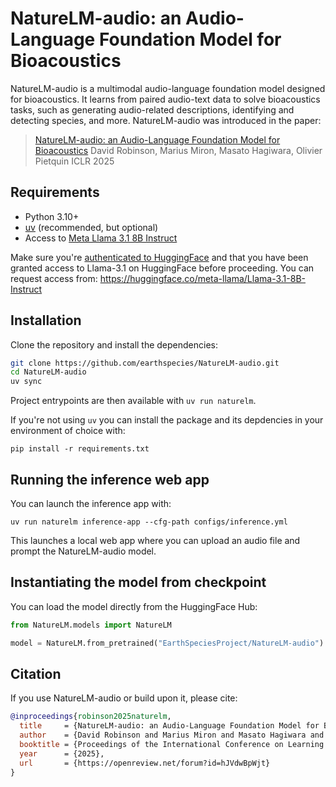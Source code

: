 # NatureLM-audio: an Audio-Language Foundation Model for Bioacoustics

NatureLM-audio is a multimodal audio-language foundation model designed for bioacoustics. It learns from paired audio-text data to solve bioacoustics tasks, such as generating audio-related descriptions, identifying and detecting species, and more. NatureLM-audio was introduced in the paper:

> [NatureLM-audio: an Audio-Language Foundation Model for Bioacoustics](https://openreview.net/forum?id=hJVdwBpWjt)
> David Robinson, Marius Miron, Masato Hagiwara, Olivier Pietquin
> ICLR 2025

## Requirements

- Python 3.10+
- [uv](https://github.com/astral-sh/uv) (recommended, but optional)
- Access to [Meta Llama 3.1 8B Instruct](https://huggingface.co/meta-llama/Llama-3.1-8B-Instruct)

Make sure you're [authenticated to HuggingFace](https://huggingface.co/docs/huggingface_hub/quick-start#authentication) and that you have been granted access to Llama-3.1 on HuggingFace before proceeding. You can request access from: https://huggingface.co/meta-llama/Llama-3.1-8B-Instruct

## Installation

Clone the repository and install the dependencies:

```bash
git clone https://github.com/earthspecies/NatureLM-audio.git
cd NatureLM-audio
uv sync
```

Project entrypoints are then available with `uv run naturelm`.

If you're not using `uv` you can install the package and its depdencies in your environment of choice with:

```
pip install -r requirements.txt
```

## Running the inference web app

You can launch the inference app with:

```
uv run naturelm inference-app --cfg-path configs/inference.yml
```

This launches a local web app where you can upload an audio file and prompt the NatureLM-audio model.

## Instantiating the model from checkpoint

You can load the model directly from the HuggingFace Hub:

```py
from NatureLM.models import NatureLM

model = NatureLM.from_pretrained("EarthSpeciesProject/NatureLM-audio")
```

## Citation

If you use NatureLM-audio or build upon it, please cite:

```bibtex
@inproceedings{robinson2025naturelm,
  title     = {NatureLM-audio: an Audio-Language Foundation Model for Bioacoustics},
  author    = {David Robinson and Marius Miron and Masato Hagiwara and Olivier Pietquin},
  booktitle = {Proceedings of the International Conference on Learning Representations (ICLR)},
  year      = {2025},
  url       = {https://openreview.net/forum?id=hJVdwBpWjt}
}
```
